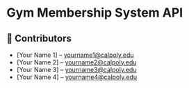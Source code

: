 # Gym Membership System API

## 👋 Contributors
- [Your Name 1] – yourname1@calpoly.edu  
- [Your Name 2] – yourname2@calpoly.edu  
- [Your Name 3] – yourname3@calpoly.edu  
- [Your Name 4] – yourname4@calpoly.edu 
